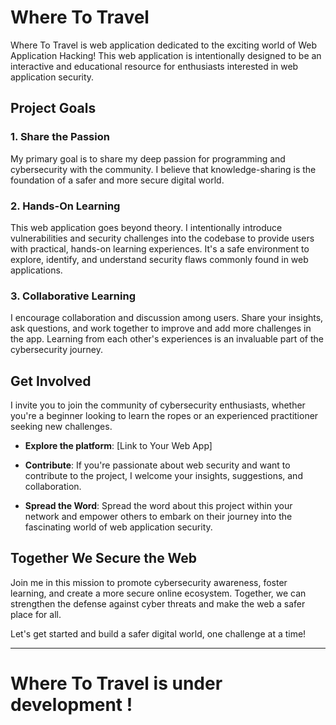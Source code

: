 # Where To Travel

Where To Travel is web application dedicated to the exciting world of Web Application Hacking! This web application is intentionally designed to be an interactive and educational resource for enthusiasts interested in web application security.

## Project Goals

### 1. Share the Passion

My primary goal is to share my deep passion for programming and cybersecurity with the community. I believe that knowledge-sharing is the foundation of a safer and more secure digital world.

### 2. Hands-On Learning

This web application goes beyond theory. I intentionally introduce vulnerabilities and security challenges into the codebase to provide users with practical, hands-on learning experiences. It's a safe environment to explore, identify, and understand security flaws commonly found in web applications.

### 3. Collaborative Learning

I encourage collaboration and discussion among users. Share your insights, ask questions, and work together to improve and add more challenges in the app. Learning from each other's experiences is an invaluable part of the cybersecurity journey.

## Get Involved

I invite you to join the community of cybersecurity enthusiasts, whether you're a beginner looking to learn the ropes or an experienced practitioner seeking new challenges.

- **Explore the platform**: [Link to Your Web App]

- **Contribute**: If you're passionate about web security and want to contribute to the project, I welcome your insights, suggestions, and collaboration.

- **Spread the Word**: Spread the word about this project within your network and empower others to embark on their journey into the fascinating world of web application security.

## Together We Secure the Web

Join me in this mission to promote cybersecurity awareness, foster learning, and create a more secure online ecosystem. Together, we can strengthen the defense against cyber threats and make the web a safer place for all.

Let's get started and build a safer digital world, one challenge at a time!

---

# Where To Travel is under development !